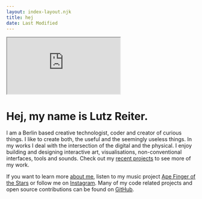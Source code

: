```yaml
---
layout: index-layout.njk
title: hej
date: Last Modified
---
```


<div class="centered-iframe" onClick="onFrameClicked()">
  <iframe id="sketch" src="https://lutzer.github.io/codevember19/day07-shape-fullscreen.html"></iframe>
</div>

# Hej, my name is Lutz Reiter.

I am a Berlin based creative technologist, coder and creator of curious things. I like to create both, the useful and the seemingly useless things. In my works I deal with the intersection of the digital and the physical. I enjoy building and designing interactive art, visualisations, non-conventional interfaces, tools and sounds. Check out my [recent projects](/projects) to see more of my work. 

If you want to learn more [about me](/about), listen to my music project [Ape Finger of the Stars](https://soundcloud.com/apefinger) or follow me on [Instagram](https://www.instagram.com/lutzeputze/). Many of my code related projects and open source contributions can be found on [GitHub](https://github.com/lutzer).



